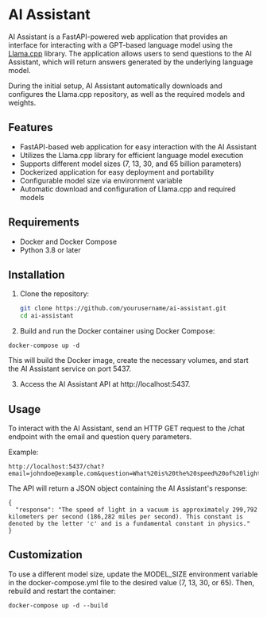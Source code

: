 # AI Assistant

AI Assistant is a FastAPI-powered web application that provides an interface for interacting with a GPT-based language model using the [Llama.cpp](https://github.com/ggerganov/llama.cpp) library. The application allows users to send questions to the AI Assistant, which will return answers generated by the underlying language model.

During the initial setup, AI Assistant automatically downloads and configures the Llama.cpp repository, as well as the required models and weights.

## Features

- FastAPI-based web application for easy interaction with the AI Assistant
- Utilizes the Llama.cpp library for efficient language model execution
- Supports different model sizes (7, 13, 30, and 65 billion parameters)
- Dockerized application for easy deployment and portability
- Configurable model size via environment variable
- Automatic download and configuration of Llama.cpp and required models

## Requirements

- Docker and Docker Compose
- Python 3.8 or later

## Installation

1. Clone the repository:

   ```bash
   git clone https://github.com/yourusername/ai-assistant.git
   cd ai-assistant

2. Build and run the Docker container using Docker Compose:

```
docker-compose up -d
```

This will build the Docker image, create the necessary volumes, and start the AI Assistant service on port 5437.

3. Access the AI Assistant API at http://localhost:5437.

## Usage
To interact with the AI Assistant, send an HTTP GET request to the /chat endpoint with the email and question query parameters.

Example:

```
http://localhost:5437/chat?email=johndoe@example.com&question=What%20is%20the%20speed%20of%20light%3F
```

The API will return a JSON object containing the AI Assistant's response:
```
{
  "response": "The speed of light in a vacuum is approximately 299,792 kilometers per second (186,282 miles per second). This constant is denoted by the letter 'c' and is a fundamental constant in physics."
}
```

## Customization
To use a different model size, update the MODEL_SIZE environment variable in the docker-compose.yml file to the desired value (7, 13, 30, or 65). Then, rebuild and restart the container:

```
docker-compose up -d --build
```
